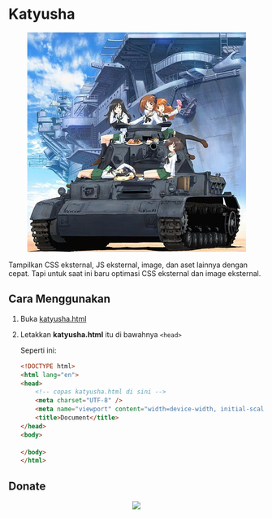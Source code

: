 # Katyusha

<p align='center'>
    <img src='panzer.jpg'/>
</p>

Tampilkan CSS eksternal, JS eksternal, image, dan aset lainnya dengan cepat. Tapi untuk saat ini baru optimasi CSS eksternal dan image eksternal.

## Cara Menggunakan

1. Buka [katyusha.html](build/katyusha.html)
2. Letakkan **katyusha.html** itu di bawahnya `<head>`

    Seperti ini:

    ```html
    <!DOCTYPE html>
    <html lang="en">
    <head>
        <!-- copas katyusha.html di sini -->
        <meta charset="UTF-8" />
        <meta name="viewport" content="width=device-width, initial-scale=1.0" />
        <title>Document</title>
    </head>
    <body>
        
    </body>
    </html>
    ```

## Donate

<p align='center'>
    <a href='https://www.nihbuatjajan.com/mzaini30'>
        <img src='https://d4xyvrfd64gfm.cloudfront.net/buttons/default-cta.png'/>
    </a>
</p>